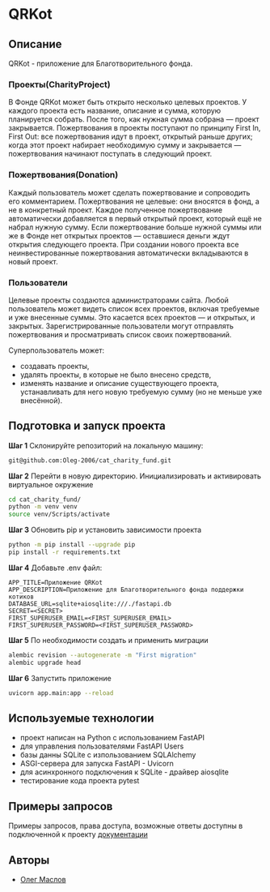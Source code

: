 #  QRKot

##  Описание
QRKot - приложение для Благотворительного фонда. 

###  Проекты(CharityProject)
В Фонде QRKot может быть открыто несколько целевых проектов. У каждого проекта
есть название, описание и сумма, которую планируется собрать. После того, как
нужная сумма собрана — проект закрывается. Пожертвования в проекты поступают по
принципу First In, First Out: все пожертвования идут в проект, открытый раньше других;
когда этот проект набирает необходимую сумму и закрывается — пожертвования начинают
поступать в следующий проект.

### Пожертвования(Donation)
Каждый пользователь может сделать пожертвование и сопроводить его комментарием.
Пожертвования не целевые: они вносятся в фонд, а не в конкретный проект.
Каждое полученное пожертвование автоматически добавляется в первый открытый проект,
который ещё не набрал нужную сумму. Если пожертвование больше нужной суммы
или же в Фонде нет открытых проектов — оставшиеся деньги ждут открытия следующего проекта.
При создании нового проекта все неинвестированные пожертвования автоматически
вкладываются в новый проект.

### Пользователи
Целевые проекты создаются администраторами сайта.
Любой пользователь может видеть список всех проектов, включая требуемые и уже внесенные суммы.
Это касается всех проектов — и открытых, и закрытых.
Зарегистрированные пользователи могут отправлять пожертвования и
просматривать список своих пожертвований.

Суперпользователь может:
- создавать проекты,
- удалять проекты, в которые не было внесено средств,
- изменять название и описание существующего проекта, устанавливать для него новую
  требуемую сумму (но не меньше уже внесённой).

## Подготовка и запуск проекта
**Шаг 1** Склонируйте репозиторий на локальную машину:
```bash
git@github.com:Oleg-2006/cat_charity_fund.git
```

**Шаг 2** Перейти в новую директорию. Инициализировать и активировать виртуальное окружение
```bash
cd cat_charity_fund/
python -m venv venv
source venv/Scripts/activate
```

**Шаг 3** Обновить pip и установить зависимости проекта
```bash
python -m pip install --upgrade pip
pip install -r requirements.txt
```

**Шаг 4** Добавьте .env файл:
```
APP_TITLE=Приложение QRKot
APP_DESCRIPTION=Приложение для Благотворительного фонда поддержки котиков
DATABASE_URL=sqlite+aiosqlite:///./fastapi.db
SECRET=<SECRET>
FIRST_SUPERUSER_EMAIL=<FIRST_SUPERUSER_EMAIL>
FIRST_SUPERUSER_PASSWORD=<FIRST_SUPERUSER_PASSWORD>
```

**Шаг 5** По необходимости создать и применить миграции
```bash
alembic revision --autogenerate -m "First migration" 
alembic upgrade head
```

**Шаг 6** Запустить приложение
```bash
uvicorn app.main:app --reload
```

##  Используемые технологии
- проект написан на Python с использованием FastAPI
- для управления пользователями FastAPI Users
- базы данны SQLite с изпользованием SQLAlchemy
- ASGI-сервера для запуска FastAPI  - Uvicorn
- для асинхронного подключения к SQLite - драйвер aiosqlite
- тестирование кода проекта pytest

## Примеры запросов
Примеры запросов, права доступа, возможные ответы доступны в подключенной к проекту [документации](http://127.0.0.1:8000/docs)

## Авторы
- [Олег Маслов](https://github.com/Oleg-2006)